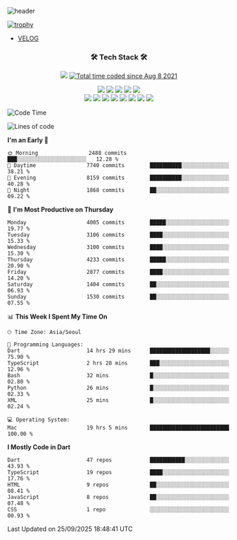 <!--
**Ohgyuchan/Ohgyuchan** is a ✨ _special_ ✨ repository because its `README.md` (this file) appears on your GitHub profile.

Here are some ideas to get you started:

- 🔭 I’m currently working on ...
- 🌱 I’m currently learning ...
- 👯 I’m looking to collaborate on ...
- 🤔 I’m looking for help with ...
- 💬 Ask me about ...
- 📫 How to reach me: ...
- 😄 Pronouns: ...
- ⚡ Fun fact: ...
-->
![header](https://capsule-render.vercel.app/api?type=soft&color=auto&height=150&section=header&text=Ohgyuchan&fontSize=80&animation=twinkling)

[![trophy](https://github-profile-trophy.vercel.app/?username=Ohgyuchan&column=-1)](https://github.com/ryo-ma/github-profile-trophy)

<!-- ### Hi there 👋 -->
  * [VELOG](https://velog.io/@terman)



<h3 align="center"><b>🛠 Tech Stack 🛠</b></h3>

<p align="center">
<a href="https://hits.seeyoufarm.com"><img src="https://hits.seeyoufarm.com/api/count/incr/badge.svg?url=https%3A%2F%2Fgithub.com%2FOhgyuchan&count_bg=%2379C83D&title_bg=%23555555&icon=&icon_color=%23E7E7E7&title=visitors+%F0%9F%99%8C&edge_flat=false"/></a> <a href="https://wakatime.com/@9d35e6a9-2400-4e9b-b741-9597e6de1373"><img src="https://wakatime.com/badge/user/9d35e6a9-2400-4e9b-b741-9597e6de1373.svg" alt="Total time coded since Aug 8 2021" /></a></p>


<p align="center">
<img src="https://img.shields.io/badge/HTML5-E34F26?style=flat-square&logo=HTML5&logoColor=white"/></a>
<img src="https://img.shields.io/badge/CSS3-1572B6?style=flat-square&logo=CSS3&logoColor=white"/></a>
<img src="https://img.shields.io/badge/JavaScript-F7DF1E?style=flat-square&logo=JavaScript&logoColor=white"/></a>
<img src="https://img.shields.io/badge/Flutter-02569B?style=flat-square&logo=Flutter&logoColor=white"></a> 
<img src="https://img.shields.io/badge/Dart-0175C2?style=flat-square&logo=Dart&logoColor=white"></a><br>
<img src="https://img.shields.io/badge/TypeScript-0175C2?style=flat-square&logo=TypeScript&logoColor=white"></a>
<img src="https://img.shields.io/badge/MongoDB-47A248?style=flat-square&logo=MongoDB&logoColor=white"/></a>
<img src="https://img.shields.io/badge/MySQL-4479A1?style=flat-square&logo=MySQL&logoColor=white"/></a> 
<img src="https://img.shields.io/badge/python-0175C2?style=flat-square&logo=python&logoColor=white"></a> 
<img src="https://img.shields.io/badge/Supabase-000000?style=flat-square&logo=Supabase&logoColor=green"></a>
<img src="https://img.shields.io/badge/Next.js-000000?style=flat-square&logo=Next.js&logoColor=white"></a>
<img src="https://img.shields.io/badge/React-61DAFB?style=flat-square&logo=React&logoColor=black"></a>
<img src="https://img.shields.io/badge/Postgresql-0175C2?style=flat-square&logo=Postgresql&logoColor=white"></a> 
</p></b>

<!-- <h3 align="center"><b>⚡️ Stats ⚡️</b></h3> -->

<!-- ![Terman's GitHub stats](https://github-readme-stats.vercel.app/api?username=Ohgyuchan&count_private=true&show_icons=true&theme=buefy) -->
  
<!--START_SECTION:waka-->
![Code Time](http://img.shields.io/badge/Code%20Time-3%2C069%20hrs%2024%20mins-blue)

![Lines of code](https://img.shields.io/badge/From%20Hello%20World%20I%27ve%20Written-39.1%20million%20lines%20of%20code-blue)

**I'm an Early 🐤** 

```text
🌞 Morning                2488 commits        ███░░░░░░░░░░░░░░░░░░░░░░   12.28 % 
🌆 Daytime                7740 commits        ██████████░░░░░░░░░░░░░░░   38.21 % 
🌃 Evening                8159 commits        ██████████░░░░░░░░░░░░░░░   40.28 % 
🌙 Night                  1868 commits        ██░░░░░░░░░░░░░░░░░░░░░░░   09.22 % 
```
📅 **I'm Most Productive on Thursday** 

```text
Monday                   4005 commits        █████░░░░░░░░░░░░░░░░░░░░   19.77 % 
Tuesday                  3106 commits        ████░░░░░░░░░░░░░░░░░░░░░   15.33 % 
Wednesday                3100 commits        ████░░░░░░░░░░░░░░░░░░░░░   15.30 % 
Thursday                 4233 commits        █████░░░░░░░░░░░░░░░░░░░░   20.90 % 
Friday                   2877 commits        ████░░░░░░░░░░░░░░░░░░░░░   14.20 % 
Saturday                 1404 commits        ██░░░░░░░░░░░░░░░░░░░░░░░   06.93 % 
Sunday                   1530 commits        ██░░░░░░░░░░░░░░░░░░░░░░░   07.55 % 
```


📊 **This Week I Spent My Time On** 

```text
🕑︎ Time Zone: Asia/Seoul

💬 Programming Languages: 
Dart                     14 hrs 29 mins      ███████████████████░░░░░░   75.90 % 
TypeScript               2 hrs 28 mins       ███░░░░░░░░░░░░░░░░░░░░░░   12.96 % 
Bash                     32 mins             █░░░░░░░░░░░░░░░░░░░░░░░░   02.80 % 
Python                   26 mins             █░░░░░░░░░░░░░░░░░░░░░░░░   02.33 % 
XML                      25 mins             █░░░░░░░░░░░░░░░░░░░░░░░░   02.24 % 

💻 Operating System: 
Mac                      19 hrs 5 mins       █████████████████████████   100.00 % 
```

**I Mostly Code in Dart** 

```text
Dart                     47 repos            ███████████░░░░░░░░░░░░░░   43.93 % 
TypeScript               19 repos            ████░░░░░░░░░░░░░░░░░░░░░   17.76 % 
HTML                     9 repos             ██░░░░░░░░░░░░░░░░░░░░░░░   08.41 % 
JavaScript               8 repos             ██░░░░░░░░░░░░░░░░░░░░░░░   07.48 % 
CSS                      1 repo              ░░░░░░░░░░░░░░░░░░░░░░░░░   00.93 % 
```




 Last Updated on 25/09/2025 18:48:41 UTC
<!--END_SECTION:waka-->
